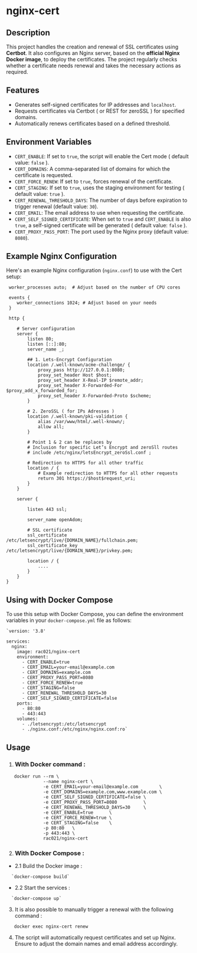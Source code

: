 # nginx-cert

## Description

This project handles the creation and renewal of SSL certificates using **Certbot**. It also configures an Nginx server, based on the **official Nginx Docker image**, to deploy the certificates. The project regularly checks whether a certificate needs renewal and takes the necessary actions as required.

## Features

-   Generates self-signed certificates for IP addresses and `localhost`.
-   Requests certificates via Certbot ( or REST for zeroSSL ) for specified domains.
-   Automatically renews certificates based on a defined threshold.

## Environment Variables

-   `CERT_ENABLE`: If set to `true`, the script will enable the Cert mode ( default value: `false` ).
-   `CERT_DOMAINS`: A comma-separated list of domains for which the certificate is requested.
-   `CERT_FORCE_RENEW`: If set to `true`, forces renewal of the certificate.
-   `CERT_STAGING`: If set to `true`, uses the staging environment for testing ( default value: `true` ).
-   `CERT_RENEWAL_THRESHOLD_DAYS`: The number of days before expiration to trigger renewal (default value: `30`).
-   `CERT_EMAIL`: The email address to use when requesting the certificate.
-   `CERT_SELF_SIGNED_CERTIFICATE`: When set to `true` and `CERT_ENABLE` is also `true`, a self-signed certificate will be generated ( default value: `false` ).
-   `CERT_PROXY_PASS_PORT`: The port used by the Nginx proxy (default value: `8080`).

## Example Nginx Configuration

Here's an example Nginx configuration (`nginx.conf`) to use with the Cert setup:

```
 worker_processes auto;  # Adjust based on the number of CPU cores

 events {
    worker_connections 1024; # Adjust based on your needs
 }

 http {
    
    # Server configuration
    server {    
        listen 80;
        listen [::]:80;
        server_name _;
     
        ## 1. Lets-Encrypt Configuration 
        location /.well-known/acme-challenge/ {
            proxy_pass http://127.0.0.1:8080;
            proxy_set_header Host $host;
            proxy_set_header X-Real-IP $remote_addr;
            proxy_set_header X-Forwarded-For $proxy_add_x_forwarded_for;
            proxy_set_header X-Forwarded-Proto $scheme;
        }

        # 2. ZeroSSL ( for IPs Adresses )
        location /.well-known/pki-validation {
            alias /var/www/html/.well-known/;  
            allow all;
        }

        # Point 1 & 2 can be replaces by
        # Inclusion for specific Let’s Encrypt and zeroSll routes
        # include /etc/nginx/letsEncrypt_zeroSsl.conf ;

        # Redirection to HTTPS for all other traffic
        location / {
            # Example redirection to HTTPS for all other requests
            return 301 https://$host$request_uri;
        }
    }
    
    server {    
        
        listen 443 ssl;
        
        server_name openAdom;
        
        # SSL certificate
        ssl_certificate     /etc/letsencrypt/live/{DOMAIN_NAME}/fullchain.pem;
        ssl_certificate_key /etc/letsencrypt/live/{DOMAIN_NAME}/privkey.pem;
       
        location / {
            ....
        }
    }
}

```

## Using with Docker Compose

To use this setup with Docker Compose, you can define the environment variables in your `docker-compose.yml` file as follows:

```
`version: '3.8'

services:
  nginx:
    image: rac021/nginx-cert
    environment:
      - CERT_ENABLE=true
      - CERT_EMAIL=your-email@example.com
      - CERT_DOMAINS=example.com
      - CERT_PROXY_PASS_PORT=8080
      - CERT_FORCE_RENEW=true
      - CERT_STAGING=false
      - CERT_RENEWAL_THRESHOLD_DAYS=30
      - CERT_SELF_SIGNED_CERTIFICATE=false
    ports:
      - 80:80
      - 443:443
    volumes:
      - ./letsencrypt:/etc/letsencrypt
      - ./nginx.conf:/etc/nginx/nginx.conf:ro`
```
## Usage

1. ### With Docker command :

```
   docker run --rm \
              --name nginx-cert \
              -e CERT_EMAIL=your-email@example.com        \
              -e CERT_DOMAINS=example.com,www.example.com \
              -e CERT_SELF_SIGNED_CERTIFICATE=false \
              -e CERT_PROXY_PASS_PORT=8080          \
              -e CERT_RENEWAL_THRESHOLD_DAYS=30     \
              -e CERT_ENABLE=true      \
              -e CERT_FORCE_RENEW=true \
              -e CERT_STAGING=false    \
              -p 80:80   \
              -p 443:443 \
              rac021/nginx-cert
```

2. ### With Docker Compose :

  -  2.1 Build the Docker image :
  
```   
  `docker-compose build` 
```
   - 2.2 Start the services :
   
``` 
  `docker-compose up` 
```

3. It is also possible to manually trigger a renewal with the following command :

```
   docker exec nginx-cert renew
```
4. The script will automatically request certificates and set up Nginx. Ensure to adjust the domain names and email address accordingly.

